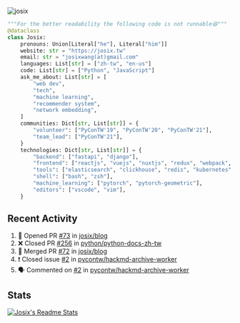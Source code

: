 ![josix](https://komarev.com/ghpvc/?username=josix)
```python
"""For the better readability the following code is not runnable😆"""
@dataclass
class Josix:
    pronouns: Union[Literal["he"], Literal["him"]]
    website: str = "https://josix.tw"
    email: str = "josixwang(at)gmail.com"
    languages: List[str] = ["zh-tw", "en-us"]
    code: List[str] = ["Python", "JavaScript"]
    ask_me_about: List[str] = [
        "web dev",
        "tech",
        "machine learning",
        "recommender system",
        "network embedding",
    ]
    communities: Dict[str, List[str]] = {
        "volunteer": ["PyConTW'19", "PyConTW'20", "PyConTW'21"],
        "team_lead": ["PyConTW'21"],
    }
    technologies: Dict[str, List[str]] = {
        "backend": ["fastapi", "django"],
        "frontend": ["reactjs", "vuejs", "nuxtjs", "redux", "webpack", "tailwindcss"],
        "tools": ["elasticsearch", "clickhouse", "redis", "kubernetes", "docker"],
        "shell": ["bash", "zsh"],
        "machine_learning": ["pytorch", "pytorch-geometric"],
        "editors": ["vscode", "vim"],
    }
```
## Recent Activity
<!--START_SECTION:activity-->
1. 💪 Opened PR [#73](https://github.com/josix/blog/pull/73) in [josix/blog](https://github.com/josix/blog)
2. ❌ Closed PR [#256](https://github.com/python/python-docs-zh-tw/pull/256) in [python/python-docs-zh-tw](https://github.com/python/python-docs-zh-tw)
3. 🎉 Merged PR [#72](https://github.com/josix/blog/pull/72) in [josix/blog](https://github.com/josix/blog)
4. ❗️ Closed issue [#2](https://github.com/pycontw/hackmd-archive-worker/issues/2) in [pycontw/hackmd-archive-worker](https://github.com/pycontw/hackmd-archive-worker)
5. 🗣 Commented on [#2](https://github.com/pycontw/hackmd-archive-worker/issues/2) in [pycontw/hackmd-archive-worker](https://github.com/pycontw/hackmd-archive-worker)
<!--END_SECTION:activity-->



## Stats
[![Josix's Readme Stats](https://github-readme-stats.vercel.app/api?username=josix&show_icons=true&theme=default&count_private=true&card_width=400)](https://github.com/anuraghazra/github-readme-stats)
